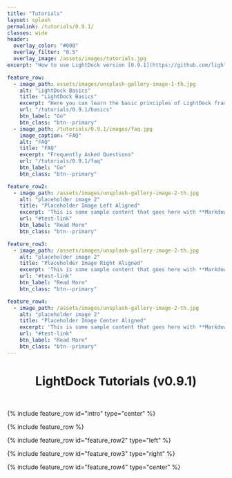 ```yaml
---
title: "Tutorials"
layout: splash
permalink: /tutorials/0.9.1/
classes: wide
header:
  overlay_color: "#000"
  overlay_filter: "0.5"
  overlay_image: /assets/images/tutorials.jpg
excerpt: "How to use LightDock version [0.9.1](https://github.com/lightdock/lightdock/releases/tag/0.9.1)"

feature_row:
  - image_path: assets/images/unsplash-gallery-image-1-th.jpg
    alt: "LightDock Basics"
    title: "LightDock Basics"
    excerpt: "Here you can learn the basic principles of LightDock framework, as well as important details that can help you on your modeling."
    url: "/tutorials/0.9.1/basics"
    btn_label: "Go"
    btn_class: "btn--primary"
  - image_path: /tutorials/0.9.1/images/faq.jpg 
    image_caption: "FAQ"
    alt: "FAQ"
    title: "FAQ"
    excerpt: "Frequently Asked Questions"
    url: "/tutorials/0.9.1/faq"
    btn_label: "Go"
    btn_class: "btn--primary"

feature_row2:
  - image_path: /assets/images/unsplash-gallery-image-2-th.jpg
    alt: "placeholder image 2"
    title: "Placeholder Image Left Aligned"
    excerpt: 'This is some sample content that goes here with **Markdown** formatting. Left aligned with `type="left"`'
    url: "#test-link"
    btn_label: "Read More"
    btn_class: "btn--primary"

feature_row3:
  - image_path: /assets/images/unsplash-gallery-image-2-th.jpg
    alt: "placeholder image 2"
    title: "Placeholder Image Right Aligned"
    excerpt: 'This is some sample content that goes here with **Markdown** formatting. Right aligned with `type="right"`'
    url: "#test-link"
    btn_label: "Read More"
    btn_class: "btn--primary"

feature_row4:
  - image_path: /assets/images/unsplash-gallery-image-2-th.jpg
    alt: "placeholder image 2"
    title: "Placeholder Image Center Aligned"
    excerpt: 'This is some sample content that goes here with **Markdown** formatting. Centered with `type="center"`'
    url: "#test-link"
    btn_label: "Read More"
    btn_class: "btn--primary"
---
```


<center><h1 style="margin-top:40px">LightDock Tutorials (v0.9.1)</h1></center><br>

{% include feature_row id="intro" type="center" %}

{% include feature_row %}

{% include feature_row id="feature_row2" type="left" %}

{% include feature_row id="feature_row3" type="right" %}

{% include feature_row id="feature_row4" type="center" %}
